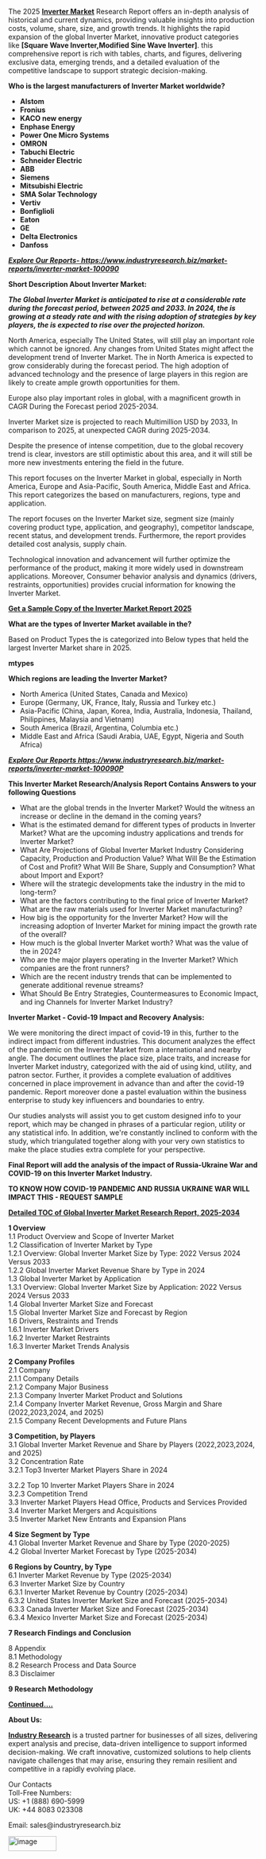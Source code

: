 <p>The 2025&nbsp;<strong><a href="https://www.industryresearch.biz/market-reports/inverter-market-100090">Inverter Market</a></strong>&nbsp;Research Report offers an in-depth analysis of historical and current dynamics, providing valuable insights into production costs, volume, share, size, and growth trends. It highlights the rapid expansion of the global Inverter Market, innovative product categories like&nbsp;<strong>[Square Wave Inverter,Modified Sine Wave Inverter]</strong>. this comprehensive report is rich with tables, charts, and figures, delivering exclusive data, emerging trends, and a detailed evaluation of the competitive landscape to support strategic decision-making.</p><p><strong>Who is the largest manufacturers of Inverter Market worldwide?</strong></p><p><strong><ul><li>Alstom</li><li>Fronius</li><li>KACO new energy</li><li>Enphase Energy</li><li>Power One Micro Systems</li><li>OMRON</li><li>Tabuchi Electric</li><li>Schneider Electric</li><li>ABB</li><li>Siemens</li><li>Mitsubishi Electric</li><li>SMA Solar Technology</li><li>Vertiv</li><li>Bonfiglioli</li><li>Eaton</li><li>GE</li><li>Delta Electronics</li><li>Danfoss</li></ul></strong></p><p><strong><em><a href="https://www.industryresearch.biz/enquiry/request-sample/100090">Explore Our Reports-&nbsp;https://www.industryresearch.biz/market-reports/inverter-market-100090</a></em></strong></p><p><strong>Short Description About Inverter Market:</strong></p><p><strong><em>The Global Inverter Market is anticipated to rise at a considerable rate during the forecast period, between 2025 and 2033. In 2024, the is growing at a steady rate and with the rising adoption of strategies by key players, the is expected to rise over the projected horizon.</em></strong></p><p>North America, especially The United States, will still play an important role which cannot be ignored. Any changes from United States might affect the development trend of Inverter Market. The in North America is expected to grow considerably during the forecast period. The high adoption of advanced technology and the presence of large players in this region are likely to create ample growth opportunities for them.</p><p>Europe also play important roles in global, with a magnificent growth in CAGR During the Forecast period 2025-2034.</p><p>Inverter Market size is projected to reach Multimillion USD by 2033, In comparison to 2025, at unexpected CAGR during 2025-2034.</p><p>Despite the presence of intense competition, due to the global recovery trend is clear, investors are still optimistic about this area, and it will still be more new investments entering the field in the future.</p><p>This report focuses on the Inverter Market in global, especially in North America, Europe and Asia-Pacific, South America, Middle East and Africa. This report categorizes the based on manufacturers, regions, type and application.</p><p>The report focuses on the Inverter Market size, segment size (mainly covering product type, application, and geography), competitor landscape, recent status, and development trends. Furthermore, the report provides detailed cost analysis, supply chain.</p><p>Technological innovation and advancement will further optimize the performance of the product, making it more widely used in downstream applications. Moreover, Consumer behavior analysis and dynamics (drivers, restraints, opportunities) provides crucial information for knowing the Inverter Market.</p><p><strong><a href="https://www.industryresearch.biz/enquiry/request-sample/100090">Get a Sample Copy of the Inverter Market Report 2025</a></strong></p><p><strong>What are the types of Inverter Market available in the?</strong></p><p>Based on Product Types the is categorized into Below types that held the largest Inverter Market share in 2025.</p><p><strong>mtypes</strong></p><p><strong>Which regions are leading the Inverter Market?</strong></p><ul><li>North America (United States, Canada and Mexico)</li><li>Europe (Germany, UK, France, Italy, Russia and Turkey etc.)</li><li>Asia-Pacific (China, Japan, Korea, India, Australia, Indonesia, Thailand, Philippines, Malaysia and Vietnam)</li><li>South America (Brazil, Argentina, Columbia etc.)</li><li>Middle East and Africa (Saudi Arabia, UAE, Egypt, Nigeria and South Africa)</li></ul><p><strong><em><a href="https://www.industryresearch.biz/market-reports/inverter-market-100090">Explore Our Reports https://www.industryresearch.biz/market-reports/inverter-market-100090P</a></em></strong></p><p><strong>This Inverter Market Research/Analysis Report Contains Answers to your following Questions</strong></p><ul><li>What are the global trends in the Inverter Market? Would the witness an increase or decline in the demand in the coming years?</li><li>What is the estimated demand for different types of products in Inverter Market? What are the upcoming industry applications and trends for Inverter Market?</li><li>What Are Projections of Global Inverter Market Industry Considering Capacity, Production and Production Value? What Will Be the Estimation of Cost and Profit? What Will Be Share, Supply and Consumption? What about Import and Export?</li><li>Where will the strategic developments take the industry in the mid to long-term?</li><li>What are the factors contributing to the final price of Inverter Market? What are the raw materials used for Inverter Market manufacturing?</li><li>How big is the opportunity for the Inverter Market? How will the increasing adoption of Inverter Market for mining impact the growth rate of the overall?</li><li>How much is the global Inverter Market worth? What was the value of the in 2024?</li><li>Who are the major players operating in the Inverter Market? Which companies are the front runners?</li><li>Which are the recent industry trends that can be implemented to generate additional revenue streams?</li><li>What Should Be Entry Strategies, Countermeasures to Economic Impact, and ing Channels for Inverter Market Industry?</li></ul><p><strong>Inverter Market - Covid-19 Impact and Recovery Analysis:</strong></p><p>We were monitoring the direct impact of covid-19 in this, further to the indirect impact from different industries. This document analyzes the effect of the pandemic on the Inverter Market from a international and nearby angle. The document outlines the place size, place traits, and increase for Inverter Market industry, categorized with the aid of using kind, utility, and patron sector. Further, it provides a complete evaluation of additives concerned in place improvement in advance than and after the covid-19 pandemic. Report moreover done a pastel evaluation within the business enterprise to study key influencers and boundaries to entry.</p><p>Our studies analysts will assist you to get custom designed info to your report, which may be changed in phrases of a particular region, utility or any statistical info. In addition, we're constantly inclined to conform with the study, which triangulated together along with your very own statistics to make the place studies extra complete for your perspective.</p><p><strong>Final Report will add the analysis of the impact of Russia-Ukraine War and COVID-19 on this Inverter Market Industry.</strong></p><p><strong>TO KNOW HOW COVID-19 PANDEMIC AND RUSSIA UKRAINE WAR WILL IMPACT THIS - REQUEST SAMPLE</strong></p><p><strong><a href="https://www.industryresearch.biz/market-reports/inverter-market-100090">Detailed TOC of Global Inverter Market Research Report, 2025-2034</a></strong></p><p><strong>1 Overview</strong><br /> 1.1 Product Overview and Scope of Inverter Market<br /> 1.2 Classification of Inverter Market by Type<br /> 1.2.1 Overview: Global Inverter Market Size by Type: 2022 Versus 2024 Versus 2033<br /> 1.2.2 Global Inverter Market Revenue Share by Type in 2024<br /> 1.3 Global Inverter Market by Application<br /> 1.3.1 Overview: Global Inverter Market Size by Application: 2022&nbsp;Versus 2024 Versus 2033<br /> 1.4 Global Inverter Market Size and Forecast<br /> 1.5 Global Inverter Market Size and Forecast by Region<br /> 1.6 Drivers, Restraints and Trends<br /> 1.6.1 Inverter Market Drivers<br /> 1.6.2 Inverter Market Restraints<br /> 1.6.3 Inverter Market Trends Analysis</p><p><strong>2 Company Profiles</strong><br /> 2.1 Company<br /> 2.1.1 Company Details<br /> 2.1.2 Company Major Business<br /> 2.1.3 Company Inverter Market Product and Solutions<br /> 2.1.4 Company Inverter Market Revenue, Gross Margin and Share (2022,2023,2024, and 2025)<br /> 2.1.5 Company Recent Developments and Future Plans</p><p><strong>3 Competition, by Players</strong><br /> 3.1 Global Inverter Market Revenue and Share by Players (2022,2023,2024, and 2025)<br /> 3.2 Concentration Rate<br /> 3.2.1 Top3 Inverter Market Players Share in 2024</p><p>3.2.2 Top 10 Inverter Market Players Share in 2024<br /> 3.2.3 Competition Trend<br /> 3.3 Inverter Market Players Head Office, Products and Services Provided<br /> 3.4 Inverter Market Mergers and Acquisitions<br /> 3.5 Inverter Market New Entrants and Expansion Plans</p><p><strong>4 Size Segment by Type</strong><br /> 4.1 Global Inverter Market Revenue and Share by Type (2020-2025)<br /> 4.2 Global Inverter Market Forecast by Type (2025-2034)</p><p><strong>6 Regions by Country, by Type</strong><br /> 6.1 Inverter Market Revenue by Type (2025-2034)<br /> 6.3 Inverter Market Size by Country<br /> 6.3.1 Inverter Market Revenue by Country (2025-2034)<br /> 6.3.2 United States Inverter Market Size and Forecast (2025-2034)<br /> 6.3.3 Canada Inverter Market Size and Forecast (2025-2034)<br /> 6.3.4 Mexico Inverter Market Size and Forecast (2025-2034)</p><p><strong>7 Research Findings and Conclusion</strong></p><p>8 Appendix<br /> 8.1 Methodology<br /> 8.2 Research Process and Data Source<br /> 8.3 Disclaimer</p><p><strong>9 Research Methodology</strong></p><p><strong><a href="https://www.industryresearch.biz/market-reports/inverter-market-100090">Continued&hellip;.</a></strong></p><p><strong>About Us:</strong></p><p><strong><a href="https://www.industryresearch.biz/">Industry Research</a></strong>&nbsp;is a trusted partner for businesses of all sizes, delivering expert analysis and precise, data-driven intelligence to support informed decision-making. We craft innovative, customized solutions to help clients navigate challenges that may arise, ensuring they remain resilient and competitive in a rapidly evolving place.</p><p>Our Contacts<br /> Toll-Free Numbers:<br /> US: +1 (888) 690-5999<br /> UK: +44 8083 023308</p><p>Email: sales@industryresearch.biz</p>
<img width="97" height="30" alt="image" src="https://github.com/user-attachments/assets/5596fcf7-0ae8-49f3-873d-caf8d06c6db9" />
